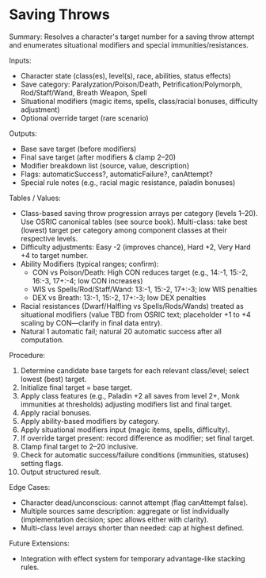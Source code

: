 # Saving Throws

Summary: Resolves a character's target number for a saving throw attempt and enumerates situational modifiers and special immunities/resistances.

Inputs:
- Character state (class(es), level(s), race, abilities, status effects)
- Save category: Paralyzation/Poison/Death, Petrification/Polymorph, Rod/Staff/Wand, Breath Weapon, Spell
- Situational modifiers (magic items, spells, class/racial bonuses, difficulty adjustment)
- Optional override target (rare scenario)

Outputs:
- Base save target (before modifiers)
- Final save target (after modifiers & clamp 2–20)
- Modifier breakdown list (source, value, description)
- Flags: automaticSuccess?, automaticFailure?, canAttempt?
- Special rule notes (e.g., racial magic resistance, paladin bonuses)

Tables / Values:
- Class-based saving throw progression arrays per category (levels 1–20). Use OSRIC canonical tables (see source book). Multi-class: take best (lowest) target per category among component classes at their respective levels.
- Difficulty adjustments: Easy -2 (improves chance), Hard +2, Very Hard +4 to target number.
- Ability Modifiers (typical ranges; confirm):
  - CON vs Poison/Death: High CON reduces target (e.g., 14:-1, 15:-2, 16:-3, 17+:-4; low CON increases)
  - WIS vs Spells/Rod/Staff/Wand: 13:-1, 15:-2, 17+:-3; low WIS penalties
  - DEX vs Breath: 13:-1, 15:-2, 17+:-3; low DEX penalties
- Racial resistances (Dwarf/Halfling vs Spells/Rods/Wands) treated as situational modifiers (value TBD from OSRIC text; placeholder +1 to +4 scaling by CON—clarify in final data entry).
- Natural 1 automatic fail; natural 20 automatic success after all computation.

Procedure:
1. Determine candidate base targets for each relevant class/level; select lowest (best) target.
2. Initialize final target = base target.
3. Apply class features (e.g., Paladin +2 all saves from level 2+, Monk immunities at thresholds) adjusting modifiers list and final target.
4. Apply racial bonuses.
5. Apply ability-based modifiers by category.
6. Apply situational modifiers input (magic items, spells, difficulty).
7. If override target present: record difference as modifier; set final target.
8. Clamp final target to 2–20 inclusive.
9. Check for automatic success/failure conditions (immunities, statuses) setting flags.
10. Output structured result.

Edge Cases:
- Character dead/unconscious: cannot attempt (flag canAttempt false).
- Multiple sources same description: aggregate or list individually (implementation decision; spec allows either with clarity).
- Multi-class level arrays shorter than needed: cap at highest defined.

Future Extensions:
- Integration with effect system for temporary advantage-like stacking rules.
